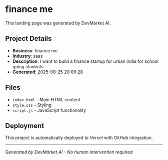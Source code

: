 # finance me

This landing page was generated by DevMarket AI.

## Project Details
- **Business**: finance me
- **Industry**: saas
- **Description**: I want to build a finance startup for urban india for school going students
- **Generated**: 2025-08-25 20:09:28

## Files
- `index.html` - Main HTML content
- `style.css` - Styling
- `script.js` - JavaScript functionality

## Deployment
This project is automatically deployed to Vercel with GitHub integration.

---
*Generated by DevMarket AI - No human intervention required*
